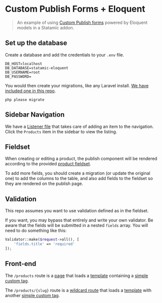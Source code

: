 # Custom Publish Forms + Eloquent
> An example of using [Custom Publish forms](https://docs.statamic.com/addons/publish-forms#main) powered by Eloquent models in a Statamic addon.

## Set up the database

Create a database and add the credentials to your `.env` file.

```
DB_HOST=localhost
DB_DATABASE=statamic-eloquent
DB_USERNAME=root
DB_PASSWORD=
```

You would then create your migrations, like any Laravel install.
[We have included one in this repo](site/database/migrations/2018_05_31_200716_create_products_table.php).

```
php please migrate
```


## Sidebar Navigation

We have a [Listener file](site/addons/Products/ProductsListener.php) that takes care of adding an item to the navigation. Click the `Products` item in the sidebar to view the listing.


## Fieldset

When creating or editing a product, the publish component will be rendered according to the provided [product fieldset](site/settings/fieldsets/product.yaml).

To add more fields, you should create a migration (or update the original one) to add the columns to the table, and also add fields to the fieldset so they are rendered on the publish page.


## Validation

This repo assumes you want to use validation defined as in the fieldset.

If you want, you may bypass that entirely and write your own validator. Be aware that the fields will be submitted in a nested `fields` array. You will need to do something like this:

``` php
Validator::make($request->all(), [
    'fields.title' => 'required'
]);
```


## Front-end

The `/products` route is a [page](site/content/pages/6.products/index.md) that loads a [template](site/themes/redwood/templates/products/index.html) containing a [simple custom tag](site/addons/Products/ProductsTags.php#L9-L14).

The `/products/{slug}` route is a [wildcard route](site/settings/routes.yaml#L24) that loads a [template](site/themes/redwood/templates/products/product.html) with another [simple custom tag](site/addons/Products/ProductsTags.php#L16-L21).
